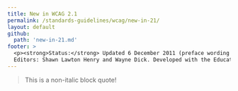 ```yaml
---
title: New in WCAG 2.1
permalink: /standards-guidelines/wcag/new-in-21/
layout: default
github:
  path: 'new-in-21.md'
footer: >
  <p><strong>Status:</strong> Updated 6 December 2011 (preface wording updated 22 February 2012, first published July 2008)<br>
  Editors: Shawn Lawton Henry and Wayne Dick. Developed with the Education and Outreach Working Group (<a href="http://www.w3.org/WAI/EO/">EOWG</a>) and Web Content Accessibility Guidelines Working Group (<a href="http://www.w3.org/WAI/GL/">WCAG WG</a>).</p>
---
```


<style>
blockquote {
font-style:normal !important;
}
 blockquote p:first-of-type:before, blockquote p:last-of-type:after {content:'' !important;}
</style>

<blockquote>
<p>This is a non-italic block quote!</p>
</blockquote>
